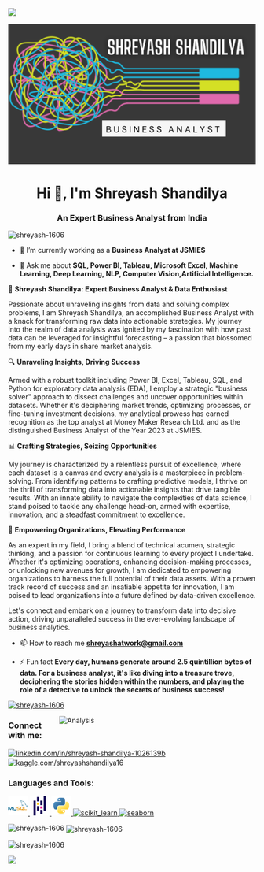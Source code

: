 <!--horizontal divider(gradiant)-->
<img src="https://user-images.githubusercontent.com/73097560/115834477-dbab4500-a447-11eb-908a-139a6edaec5c.gif">

![logo](https://github.com/shreyash-1606/shreyash-1606/blob/main/Black%20Modern%20Vlogger%20YouTube%20Banner.png)

<h1 align="center">Hi 👋, I'm Shreyash Shandilya</h1>
<h3 align="center">An Expert Business Analyst from India</h3>

<p align="left"> <img src="https://komarev.com/ghpvc/?username=shreyash-1606&label=Profile%20views&color=e6820f&style=plastic" alt="shreyash-1606" /> </p>


- 🔭 I’m currently working as a **Business Analyst at JSMIES**

- 💬 Ask me about **SQL, Power BI, Tableau, Microsoft Excel, Machine Learning, Deep Learning, NLP, Computer Vision,Artificial Intelligence.**

🚀 **Shreyash Shandilya: Expert Business Analyst & Data Enthusiast**

Passionate about unraveling insights from data and solving complex problems, I am Shreyash Shandilya, an accomplished Business Analyst with a knack for transforming raw data into actionable strategies. My journey into the realm of data analysis was ignited by my fascination with how past data can be leveraged for insightful forecasting – a passion that blossomed from my early days in share market analysis.

🔍 **Unraveling Insights, Driving Success**

Armed with a robust toolkit including Power BI, Excel, Tableau, SQL, and Python for exploratory data analysis (EDA), I employ a strategic "business solver" approach to dissect challenges and uncover opportunities within datasets. Whether it's deciphering market trends, optimizing processes, or fine-tuning investment decisions, my analytical prowess has earned recognition as the top analyst at Money Maker Research Ltd. and as the distinguished Business Analyst of the Year 2023 at JSMIES.

📊 **Crafting Strategies, Seizing Opportunities**

My journey is characterized by a relentless pursuit of excellence, where each dataset is a canvas and every analysis is a masterpiece in problem-solving. From identifying patterns to crafting predictive models, I thrive on the thrill of transforming data into actionable insights that drive tangible results. With an innate ability to navigate the complexities of data science, I stand poised to tackle any challenge head-on, armed with expertise, innovation, and a steadfast commitment to excellence.

💼 **Empowering Organizations, Elevating Performance**

As an expert in my field, I bring a blend of technical acumen, strategic thinking, and a passion for continuous learning to every project I undertake. Whether it's optimizing operations, enhancing decision-making processes, or unlocking new avenues for growth, I am dedicated to empowering organizations to harness the full potential of their data assets. With a proven track record of success and an insatiable appetite for innovation, I am poised to lead organizations into a future defined by data-driven excellence.

Let's connect and embark on a journey to transform data into decisive action, driving unparalleled success in the ever-evolving landscape of business analytics.

- 📫 How to reach me **shreyashatwork@gmail.com**

- ⚡ Fun fact **Every day, humans generate around 2.5 quintillion bytes of data. For a business analyst, it's like diving into a treasure trove, deciphering the stories hidden within the numbers, and playing the role of a detective to unlock the secrets of business success!**




<p align="left"> <a href="https://github.com/ryo-ma/github-profile-trophy"><img src="https://github-profile-trophy.vercel.app/?username=shreyash-1606" alt="shreyash-1606" /></a> </p>

<img align="right" alt="Analysis" width="400" src="https://miro.medium.com/v2/resize:fit:679/0*tD5kEC2JYcKHH0zO.gif" justify-content="space-between">
<h3 align="left">Connect with me:</h3>
<p align="left">
<a href="https://linkedin.com/in/linkedin.com/in/shreyash-shandilya-1026139b" target="blank"><img align="center" src="https://raw.githubusercontent.com/rahuldkjain/github-profile-readme-generator/master/src/images/icons/Social/linked-in-alt.svg" alt="linkedin.com/in/shreyash-shandilya-1026139b" height="30" width="40" /></a>
<a href="https://kaggle.com/kaggle.com/shreyashshandilya16" target="blank"><img align="center" src="https://raw.githubusercontent.com/rahuldkjain/github-profile-readme-generator/master/src/images/icons/Social/kaggle.svg" alt="kaggle.com/shreyashshandilya16" height="30" width="40" /></a>
</p>

<h3 align="left">Languages and Tools:</h3>
<p align="left"> <a href="https://www.mysql.com/" target="_blank" rel="noreferrer"> <img src="https://raw.githubusercontent.com/devicons/devicon/master/icons/mysql/mysql-original-wordmark.svg" alt="mysql" width="40" height="40"/> </a> <a href="https://pandas.pydata.org/" target="_blank" rel="noreferrer"> <img src="https://raw.githubusercontent.com/devicons/devicon/2ae2a900d2f041da66e950e4d48052658d850630/icons/pandas/pandas-original.svg" alt="pandas" width="40" height="40"/> </a> <a href="https://www.python.org" target="_blank" rel="noreferrer"> <img src="https://raw.githubusercontent.com/devicons/devicon/master/icons/python/python-original.svg" alt="python" width="40" height="40"/> </a> <a href="https://scikit-learn.org/" target="_blank" rel="noreferrer"> <img src="https://upload.wikimedia.org/wikipedia/commons/0/05/Scikit_learn_logo_small.svg" alt="scikit_learn" width="40" height="40"/> </a> <a href="https://seaborn.pydata.org/" target="_blank" rel="noreferrer"> <img src="https://seaborn.pydata.org/_images/logo-mark-lightbg.svg" alt="seaborn" width="40" height="40"/> </a> </p>

<p><img align="left" src="https://github-readme-stats.vercel.app/api/top-langs?username=shreyash-1606&show_icons=true&locale=en&layout=compact" alt="shreyash-1606" /></p>

<p>&nbsp;<img align="center" src="https://github-readme-stats.vercel.app/api?username=shreyash-1606&show_icons=true&locale=en" alt="shreyash-1606" /></p>

<p><img align="center" src="https://github-readme-streak-stats.herokuapp.com/?user=shreyash-1606&" alt="shreyash-1606" /></p>


<!--horizontal divider(gradiant)-->
<img src="https://user-images.githubusercontent.com/73097560/115834477-dbab4500-a447-11eb-908a-139a6edaec5c.gif">
